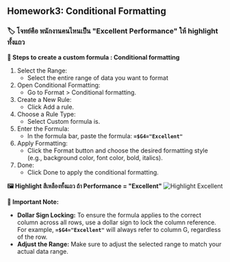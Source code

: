 ## Homework3: Conditional Formatting 
### 🏷  โจทย์คือ พนักงานคนไหนเป็น "Excellent Performance" ให้ highlight ทั้งแถว
**🍟 Steps to create a custom formula : Conditional formatting**
1. Select the Range:
   - Select the entire range of data you want to format
2. Open Conditional Formatting:
   - Go to Format > Conditional formatting.
3. Create a New Rule:
   - Click Add a rule.
4. Choose a Rule Type:
   - Select Custom formula is.
5. Enter the Formula:
   - In the formula bar, paste the formula: **```=$G4="Excellent"```**
6. Apply Formatting:
   - Click the Format button and choose the desired formatting style (e.g., background color, font color, bold, italics).
7. Done:
   - Click Done to apply the conditional formatting.
  
**🖼 Highlight สีเหลืองทั้งแถว ถ้า Performance = "Excellent"**
![Highlight Excellent](https://github.com/user-attachments/assets/7b94d917-a2b1-486f-8925-16640bf38d51)
     
**📣 Important Note:**
- **Dollar Sign Locking:** To ensure the formula applies to the correct column across all rows, use a dollar sign to lock the column reference. For example,  **```=$G4="Excellent"```** will always refer to column G, regardless of the row.
- **Adjust the Range:** Make sure to adjust the selected range to match your actual data range.

